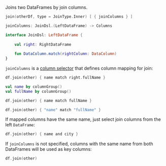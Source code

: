 [//]: # (title: join)

<!---IMPORT org.jetbrains.kotlinx.dataframe.samples.api.Join-->

Joins two DataFrames by join columns.

```kotlin
join(otherDf, type = JoinType.Inner) [ { joinColumns } ]

joinColumns: JoinDsl.(LeftDataFrame) -> Columns

interface JoinDsl: LeftDataFrame {
    
    val right: RightDataFrame
    
    fun DataColumn.match(rightColumn: DataColumn)
}
```

`joinColumns` is a [column selector](ColumnSelectors.md) that defines column mapping for join:

<!---FUN joinWithMatch-->
<tabs>
<tab title="Properties">

```kotlin
df.join(other) { name match right.fullName }
```

</tab>
<tab title="Accessors">

```kotlin
val name by columnGroup()
val fullName by columnGroup()

df.join(other) { name match fullName }
```

</tab>
<tab title="Strings">

```kotlin
df.join(other) { "name" match "fullName" }
```

</tab></tabs>
<!---END-->

If mapped columns have the same name, just select join columns from the left `DataFrame`: 

<!---FUN join-->

```kotlin
df.join(other) { name and city }
```

<!---END-->

If `joinColumns` is not specified, columns with the same name from both DataFrames will be used as key columns:

<!---FUN joinDefault-->

```kotlin
df.join(other)
```

<!---END-->

